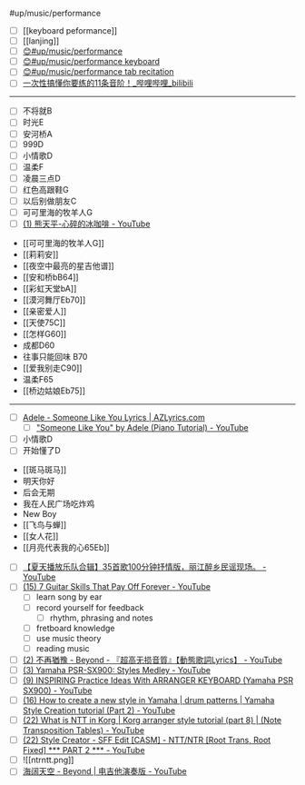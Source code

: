 #up/music/performance

- [ ] [[keyboard peformance]]
- [ ] [[lanjing]]
- [ ] [😊#up/music/performance ](https://47.111.95.20:6001/user/1/md?prefill=%23up%2Fmusic%2Fperformance%0A)
- [ ] [😊#up/music/performance keyboard](https://47.111.95.20:6001/user/1/md?prefill=%23up%2Fmusic%2Fperformance%20keyboard)
- [ ] [😊#up/music/performance tab recitation](https://47.111.95.20:6001/user/1/md?prefill=%23up%2Fmusic%2Fperformance%20tab%20recitation)
- [ ] [一次性搞懂你要练的11条音阶！_哔哩哔哩_bilibili](https://www.bilibili.com/video/BV1af4y1f7xo?spm_id_from=333.851.b_7265636f6d6d656e64.2&vd_source=d913ee30cf6a60fb7e6afe06af8ecded)

----------------------------------------------------------------

- [ ] 不将就B
- [ ] 时光E
- [ ] 安河桥A
- [ ] 999D
- [ ] 小情歌D
- [ ] 温柔F
- [ ] 凌晨三点D
- [ ] 红色高跟鞋G
- [ ] 以后别做朋友C
- [ ] 可可里海的牧羊人G
- [ ] [(1) 熊天平-心碎的冰咖啡 - YouTube](https://www.youtube.com/watch?v=lMThLnyj52g)
- [[可可里海的牧羊人G]]
- [[莉莉安]]
- [[夜空中最亮的星吉他谱]]
- [[安和桥bB64]]
- [[彩虹天堂bA]]
- [[漠河舞厅Eb70]]
- [[亲密爱人]]
- [[天使75C]]
- [[怎样G60]]
- 成都D60
- 往事只能回味 B70
- [[爱我别走C90]]
- 温柔F65
- [[桥边姑娘Eb75]]
---------------------
- [ ] [Adele - Someone Like You Lyrics | AZLyrics.com](https://www.azlyrics.com/lyrics/adele/someonelikeyou.html)
	- [ ] ["Someone Like You" by Adele (Piano Tutorial) - YouTube](https://www.youtube.com/watch?v=VHCa-2lYl8c)

- [ ] 小情歌D
- [ ] 开始懂了D
- [[斑马斑马]]
- 明天你好
- 后会无期
- 我在人民广场吃炸鸡
- New Boy
- [[飞鸟与蝉]]
- [[女人花]]
- [[月亮代表我的心65Eb]]


- [ ] [【夏天播放乐队合辑】35首歌100分钟抒情版，丽江醉乡民谣现场。 - YouTube](https://www.youtube.com/watch?v=T4rFs0XKs1c)
- [ ] [(15) 7 Guitar Skills That Pay Off Forever - YouTube](https://www.youtube.com/watch?v=TSXJe7YkI_k)
	- [ ] learn song by ear
	- [ ] record yourself for feedback
		- [ ] rhythm, phrasing and notes
	- [ ] fretboard knowledge
	- [ ] use music theory
	- [ ] reading music
- [ ] [(2) 不再猶豫 - Beyond - 『超高无损音質』【動態歌詞Lyrics】 - YouTube](https://www.youtube.com/watch?v=CFuJ5UGUlS8)
- [ ] [(3) Yamaha PSR-SX900: Styles Medley - YouTube](https://www.youtube.com/watch?v=VkgvAyRgxcc)
- [ ] [(9) INSPIRING Practice Ideas With ARRANGER KEYBOARD (Yamaha PSR SX900) - YouTube](https://www.youtube.com/watch?v=jr57JplRhn0)
- [ ] [(16) How to create a new style in Yamaha | drum patterns | Yamaha Style Creation tutorial (Part 2) - YouTube](https://www.youtube.com/watch?v=oEW_pl0QlSM&list=PLTCGzgq0XmvkMZNNnu0bRC2k1AwFjbpe6&index=2)
- [ ] [(22) What is NTT in Korg | Korg arranger style tutorial (part 8) | (Note Transposition Tables) - YouTube](https://www.youtube.com/watch?v=gT8bA314CCQ&list=PLTCGzgq0XmvkzLKjIMfueyc6Lzj4n2XvL&index=8)
- [ ] [(22) Style Creator - SFF Edit [CASM] - NTT/NTR [Root Trans, Root Fixed] *** PART 2 *** - YouTube](https://www.youtube.com/watch?v=Gh0-keHru3A)
- [ ] ![[ntrntt.png]]
- [ ] [海阔天空 - Beyond | 电吉他演奏版 - YouTube](https://www.youtube.com/watch?v=PnoVMCi4ngg)